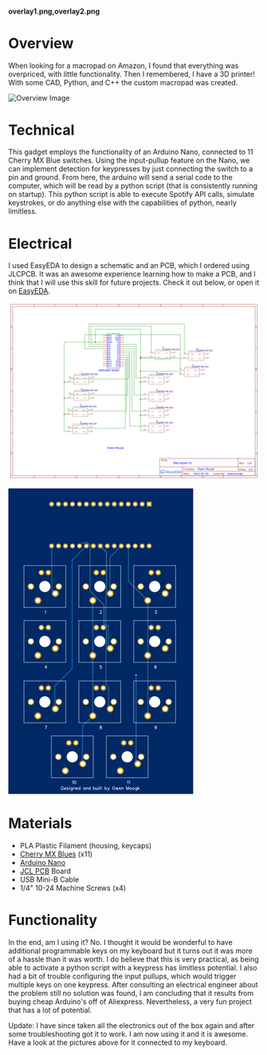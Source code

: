 #### overlay1.png,overlay2.png

# Overview

When looking for a macropad on Amazon, I found that everything was overpriced, with little functionality. Then I remembered, I have a 3D printer! With some CAD, Python, and C++ the custom macropad was created.

![Overview Image](final.png)

# Technical

This gadget employs the functionality of an Arduino Nano, connected to 11 Cherry MX Blue switches. Using the input-pullup feature on the Nano, we can implement detection for keypresses by just connecting the switch to a pin and ground. From here, the arduino will send a serial code to the computer, which will be read by a python script (that is consistently running on startup). This python script is able to execute Spotify API calls, simulate keystrokes, or do anything else with the capabilities of python, nearly limitless.

# Electrical

I used EasyEDA to design a schematic and an PCB, which I ordered using JLCPCB. It was an awesome experience learning how to make a PCB, and I think that I will use this skill for future projects. Check it out below, or open it on [EasyEDA](https://easyeda.com/editor#id=53ef828834a34f2d87e6da74e034d6bf).

![Electrical Image](electronics.png)

![Electrical Image](pcb.jpg)

# Materials

* PLA Plastic Filament (housing, keycaps)
* [Cherry MX Blues](https://www.aliexpress.com/item/1005002588583066.html) (x11)
* [Arduino Nano](https://store.arduino.cc/products/arduino-nano)
* [JCL PCB](https://jlcpcb.com/) Board
* USB Mini-B Cable
* 1/4" 10-24 Machine Screws (x4)

# Functionality

In the end, am I using it? No. I thought it would be wonderful to have additional programmable keys on my keyboard but it turns out it was more of a hassle than it was worth. I do believe that this is very practical, as being able to activate a python script with a keypress has limitless potential. I also had a bit of trouble configuring the input pullups, which would trigger multiple keys on one keypress. After consulting an electrical engineer about the problem still no solution was found, I am concluding that it results from buying cheap Arduino's off of Aliexpress. Nevertheless, a very fun project that has a lot of potential.

Update: I have since taken all the electronics out of the box again and after some troubleshooting got it to work. I am now using it and it is awesome. Have a look at the pictures above for it connected to my keyboard.

